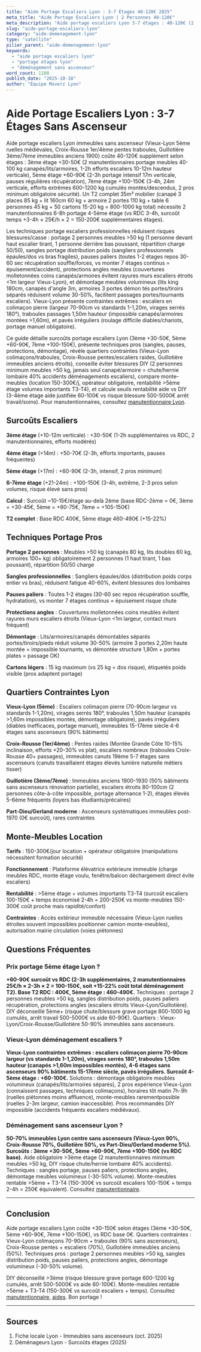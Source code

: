 ```yaml
---
title: "Aide Portage Escaliers Lyon : 3-7 Étages 40-120€ 2025"
meta_title: "Aide Portage Escaliers Lyon | 2 Personnes 40-120€"
meta_description: "Aide portage escaliers Lyon 3-7 étages : 40-120€ (2 manutentionnaires 2-4h). Vieux-Lyon, Croix-Rousse, sans ascenseur. Techniques portage."
slug: "aide-portage-escaliers-lyon"
category: "aide-demenagement-lyon"
type: "satellite"
pilier_parent: "aide-demenagement-lyon"
keywords:
  - "aide portage escaliers lyon"
  - "portage étages lyon"
  - "déménagement sans ascenseur"
word_count: 1100
publish_date: "2025-10-18"
author: "Équipe Moverz Lyon"
---
```


# Aide Portage Escaliers Lyon : 3-7 Étages Sans Ascenseur

Aide portage escaliers Lyon immeubles sans ascenseur (Vieux-Lyon 5ème ruelles médiévales, Croix-Rousse 1er/4ème pentes traboules, Guillotière 3ème/7ème immeubles anciens 1900) coûte 40-120€ supplément selon étages : 3ème étage +30-50€ (2 manutentionnaires portage meubles 40-100 kg canapés/lits/armoires, 1-2h efforts escaliers 10-12m hauteur verticale), 5ème étage +60-90€ (2-3h portage intensif 17m verticale, pauses régulières récupération), 7ème étage +100-150€ (3-4h, 24m verticale, efforts extrêmes 600-1200 kg cumulés montés/descendus, 2 pros minimum obligatoire sécurité). Un T2 complet 35m³ mobilier (canapé 3 places 85 kg + lit 160cm 60 kg + armoire 2 portes 110 kg + table 6 personnes 45 kg + 50 cartons 15-20 kg = 800-1000 kg total) nécessite 2 manutentionnaires 6-8h portage 4-5ème étage (vs RDC 3-4h, surcoût temps +3-4h × 25€/h × 2 = 150-200€ supplémentaires étages).

Les techniques portage escaliers professionnelles réduisent risques blessures/casse : portage 2 personnes meubles >50 kg (1 personne devant haut escalier tirant, 1 personne derrière bas poussant, répartition charge 50/50), sangles portage distribution poids (sangliers professionnels épaules/dos vs bras fragiles), pauses paliers (toutes 1-2 étages repos 30-60 sec récupération souffle/forces, vs monter 7 étages continus = épuisement/accident), protections angles meubles (couvertures molletonnées coins canapés/armoires évitent rayures murs escaliers étroits <1m largeur Vieux-Lyon), et démontage meubles volumineux (lits king 180cm, canapés d'angle 3m, armoires 3 portes démon tés portes/tiroirs séparés réduisent volume 30-50%, facilitent passages portes/tournants escaliers). Vieux-Lyon présente contraintes extrêmes : escaliers en colimaçon pierre (largeur 70-90cm vs standards 1-1,20m, virages serrés 180°), traboules passages 1,50m hauteur (impossible canapés/armoires montées >1,60m), et pavés irréguliers (roulage difficile diables/chariots, portage manuel obligatoire).

Ce guide détaille surcoûts portage escaliers Lyon (3ème +30-50€, 5ème +60-90€, 7ème +100-150€), présente techniques pros (sangles, pauses, protections, démontage), révèle quartiers contraintes (Vieux-Lyon colimaçons/traboules, Croix-Rousse pentes/escaliers raides, Guillotière immeubles anciens étroits), conseille éviter blessures DIY (2 personnes minimum meubles >50 kg, jamais seul canapé/armoire = chute/hernie lombaire 40% accidents déménagements escaliers), compare monte-meubles (location 150-300€/j, opérateur obligatoire, rentabilité >5ème étage volumes importants T3-T4), et calcule seuils rentabilité aide vs DIY (3-4ème étage aide justifiée 60-100€ vs risque blessure 500-5000€ arrêt travail/soins). Pour manutentionnaires, consultez [manutentionnaire Lyon](/blog/satellites/manutentionnaire-demenagement-lyon).

## Surcoûts Escaliers

**3ème étage** (+10-12m verticale) : +30-50€ (1-2h supplémentaires vs RDC, 2 manutentionnaires, efforts modérés)

**4ème étage** (+14m) : +50-70€ (2-3h, efforts importants, pauses fréquentes)

**5ème étage** (+17m) : +60-90€ (2-3h, intensif, 2 pros minimum)

**6-7ème étage** (+21-24m) : +100-150€ (3-4h, extrême, 2-3 pros selon volumes, risque élevé sans pros)

**Calcul** : Surcoût ~10-15€/étage au-delà 2ème (base RDC-2ème = 0€, 3ème = +30-45€, 5ème = +60-75€, 7ème = +105-150€)

**T2 complet** : Base RDC 400€, 5ème étage 460-490€ (+15-22%)

## Techniques Portage Pros

**Portage 2 personnes** : Meubles >50 kg (canapés 80 kg, lits doubles 60 kg, armoires 100+ kg) obligatoirement 2 personnes (1 haut tirant, 1 bas poussant), répartition 50/50 charge

**Sangles professionnelles** : Sangliers épaules/dos (distribution poids corps entier vs bras), réduisent fatigue 40-60%, évitent blessures dos lombaires

**Pauses paliers** : Toutes 1-2 étages (30-60 sec repos récupération souffle, hydratation), vs monter 7 étages continus = épuisement risque chute

**Protections angles** : Couvertures molletonnées coins meubles évitent rayures murs escaliers étroits (Vieux-Lyon <1m largeur, contact murs fréquent)

**Démontage** : Lits/armoires/canapés démontables séparés portes/tiroirs/pieds réduit volume 30-50% (armoire 3 portes 2,20m haute montée = impossible tournants, vs démontée structure 1,80m + portes plates = passage OK)

**Cartons légers** : 15 kg maximum (vs 25 kg = dos risque), étiquetés poids visible (pros adaptent portage)

## Quartiers Contraintes Lyon

**Vieux-Lyon (5ème)** : Escaliers colimaçon pierre (70-90cm largeur vs standards 1-1,20m), virages serrés 180°, traboules 1,50m hauteur (canapés >1,60m impossibles montés, démontage obligatoire), pavés irréguliers (diables inefficaces, portage manuel), immeubles 15-17ème siècle 4-6 étages sans ascenseurs (90% bâtiments)

**Croix-Rousse (1er/4ème)** : Pentes raides (Montée Grande Côte 10-15% inclinaison, efforts +20-30% vs plat), escaliers nombreux (traboules Croix-Rousse 40+ passages), immeubles canuts 19ème 5-7 étages sans ascenseurs (canuts travaillaient étages élevés lumière naturelle métiers tisser)

**Guillotière (3ème/7ème)** : Immeubles anciens 1900-1930 (50% bâtiments sans ascenseurs rénovation partielle), escaliers étroits 80-100cm (2 personnes côte-à-côte impossible, portage alternance 1-2), étages élevés 5-6ème fréquents (loyers bas étudiants/précaires)

**Part-Dieu/Gerland moderne** : Ascenseurs systématiques immeubles post-1970 (0€ surcoût), rares contraintes

## Monte-Meubles Location

**Tarifs** : 150-300€/jour location + opérateur obligatoire (manipulations nécessitent formation sécurité)

**Fonctionnement** : Plateforme élévatrice extérieure immeuble (charge meubles RDC, monte étage voulu, fenêtre/balcon déchargement direct évite escaliers)

**Rentabilité** : >5ème étage + volumes importants T3-T4 (surcoût escaliers 100-150€ + temps économisé 2-4h = 200-250€ vs monte-meubles 150-300€ coût proche mais rapidité/confort)

**Contraintes** : Accès extérieur immeuble nécessaire (Vieux-Lyon ruelles étroites souvent impossibles positionner camion monte-meubles), autorisation mairie circulation (voies piétonnes)

## Questions Fréquentes

### Prix portage 5ème étage Lyon ?

**+60-90€ surcoût vs RDC (2-3h supplémentaires, 2 manutentionnaires 25€/h × 2-3h × 2 = 100-150€, soit +15-22% coût total déménagement T2). Base T2 RDC : 400€, 5ème étage : 460-490€.** Techniques : portage 2 personnes meubles >50 kg, sangles distribution poids, pauses paliers récupération, protections angles (escaliers étroits Vieux-Lyon/Guillotière). DIY déconseillé 5ème+ (risque chute/blessure grave portage 800-1000 kg cumulés, arrêt travail 500-5000€ vs aide 60-90€). Quartiers : Vieux-Lyon/Croix-Rousse/Guillotière 50-90% immeubles sans ascenseurs.

### Vieux-Lyon déménagement escaliers ?

**Vieux-Lyon contraintes extrêmes : escaliers colimaçon pierre 70-90cm largeur (vs standards 1-1,20m), virages serrés 180°, traboules 1,50m hauteur (canapés >1,60m impossibles montés), 4-6 étages sans ascenseurs 90% bâtiments 15-17ème siècle, pavés irréguliers. Surcoût 4-5ème étage : +60-100€.** Solutions : démontage obligatoire meubles volumineux (canapés/lits/armoires séparés), 2 pros expérience Vieux-Lyon (connaissent passages, techniques colimaçons), horaires tôt matin 7h-9h (ruelles piétonnes moins affluence), monte-meubles rarementpossible (ruelles 2-3m largeur, camion inaccessible). Pros recommandés DIY impossible (accidents fréquents escaliers médiévaux).

### Déménagement sans ascenseur Lyon ?

**50-70% immeubles Lyon centre sans ascenseurs (Vieux-Lyon 90%, Croix-Rousse 70%, Guillotière 50%, vs Part-Dieu/Gerland moderne 5%). Surcoûts : 3ème +30-50€, 5ème +60-90€, 7ème +100-150€ (vs RDC base).** Aide obligatoire >3ème étage (2 manutentionnaires minimum meubles >50 kg, DIY risque chute/hernie lombaire 40% accidents). Techniques : sangles portage, pauses paliers, protections angles, démontage meubles volumineux (-30-50% volume). Monte-meubles rentable >5ème + T3-T4 (150-300€ vs surcoût escaliers 100-150€ + temps 2-4h = 250€ équivalent). Consultez [manutentionnaire](/blog/satellites/manutentionnaire-demenagement-lyon).

---

## Conclusion

Aide portage escaliers Lyon coûte +30-150€ selon étages (3ème +30-50€, 5ème +60-90€, 7ème +100-150€), vs RDC base 0€. Quartiers contraintes : Vieux-Lyon colimaçons 70-90cm + traboules (90% sans ascenseurs), Croix-Rousse pentes + escaliers (70%), Guillotière immeubles anciens (50%). Techniques pros : portage 2 personnes meubles >50 kg, sangles distribution poids, pauses paliers, protections angles, démontage volumineux (-30-50% volume).

DIY déconseillé >3ème (risque blessure grave portage 600-1200 kg cumulés, arrêt 500-5000€ vs aide 60-100€). Monte-meubles rentable >5ème + T3-T4 (150-300€ vs surcoût escaliers + temps). Consultez [manutentionnaire](/blog/satellites/manutentionnaire-demenagement-lyon), [aides](/blog/satellites/aide-financiere-demenagement-lyon). Bon portage !

---

## Sources

1. Fiche locale Lyon - Immeubles sans ascenseurs (oct. 2025)
2. Déménageurs Lyon - Surcoûts étages (2025)


